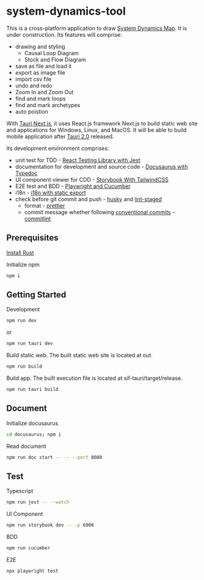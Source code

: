 # system-dynamics-tool

This is a cross-platform application to draw [System Dynamics Map](https://www.systems-thinking.org/). It is under construction. Its features will comprise:

- drawing and styling
  - Causal Loop Diagram
  - Stock and Flow Diagram
- save as file and load it
- export as image file
- import csv file
- undo and redo
- Zoom In and Zoom Out
- find and mark loops
- find and mark archetypes
- auto poistion

With [Tauri Next.js](https://tauri.app/v1/guides/getting-started/setup/next-js), it uses React.js framework Next.js to build static web site and applications for Windows, Linux, and MacOS. It will be able to build mobile application after [Tauri 2.0](https://beta.tauri.app/blog/tauri-2-0-0-beta/) released.

Its development environment comprises:

- unit test for TDD - [React Testing Library with Jest](https://www.freecodecamp.org/news/how-to-setup-react-testing-library-with-nextjs/)
- documentation for development and source code - [Docusaurus with Typedoc](https://github.com/tgreyuk/typedoc-plugin-markdown/tree/master/packages/docusaurus-plugin-typedoc)
- UI component viewer for CDD - [Storybook With TailwindCSS](https://dev.to/lico/nextjs-using-tailwind-with-storybook-5aie)
- E2E test and BDD - [Playwright and Cucumber](https://careers.moneyforward.vn/blog/how-our-team-set-up-automation-test-by-playwright-and-cucumber-for-multiple-projects)
- i18n - [i18n with static export](https://github.com/martinkr/next-export-i18n)
- check before git commit and push - [husky](https://typicode.github.io/husky/get-started.html) and [lint-staged](https://github.com/lint-staged/lint-staged#configuration)
  - format - [prettier](https://prettier.io/docs/en/precommit.html)
  - commit message whether following [conventional commits](https://www.conventionalcommits.org/) - [commitlint](https://commitlint.js.org/guides/getting-started.html)

## Prerequisites

[Install Rust](https://tauri.app/v1/guides/getting-started/prerequisites)

Initialize npm

```bash
npm i
```

## Getting Started

Development

```bash
npm run dev
```

or

```bash
npm run tauri dev
```

Build static web. The built static web site is located at out.

```bash
npm run build
```

Build app. The built execution file is located at sif-tauri/target/release.

```bash
npm run tauri build
```

## Document

Initialize docusaurus

```bash
cd docusaurus; npm i
```

Read document

```bash
npm run doc start -- -- --port 8080
```

## Test

Typescript

```bash
npm run jest -- --watch
```

UI Component

```bash
npm run storybook dev -- -p 6006
```

BDD

```bash
npm run cucumber
```

E2E

```bash
npx playwright test
```
